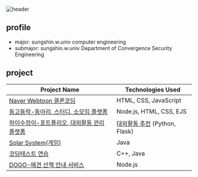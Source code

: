![header](https://capsule-render.vercel.app/api?type=wave&color=auto&height=300&section=header&text=JiwonLee%20Portfolio&fontSize=90)

## profile
- major: sungshin.w.univ computer engineering
- submajor: sungshin.w.univ Department of Convergence Security Engineering

## project
| Project Name                                         | Technologies Used                |
|------------------------------------------------------|----------------------------------|
| [Naver Webtoon 클론코딩](https://github.com/JiwonLee42/web-basics) | HTML, CSS, JavaScript            |
| [동고동락-동아리, 스터디, 소모임 플랫폼](https://github.com/JiwonLee42/dongodonglak) | Node.js, HTML, CSS, EJS          |
| [하이수정이-포트폴리오, 대외활동 관리 플랫폼](https://github.com/HiSujung/hisujung-spring-mvc.git)                | [대외활동 추천](https://github.com/JiwonLee42/hisujung_flask) (Python, Flask) |
| [Solar System(게임)](https://github.com/JiwonLee42/Game-main) | Java                             |
| [코딩테스트 연습](https://github.com/JiwonLee42/CodingTest) | C++, Java     
| [DOGO-애견 산책 안내 서비스](https://github.com/UMC-DOGO/DOGO-SERVERS) |   Node.js  |


<!--
**JiwonLee42/JiwonLee42** is a ✨ _special_ ✨ repository because its `README.md` (this file) appears on your GitHub profile.
